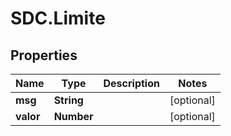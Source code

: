 # SDC.Limite

## Properties
Name | Type | Description | Notes
------------ | ------------- | ------------- | -------------
**msg** | **String** |  | [optional] 
**valor** | **Number** |  | [optional] 


